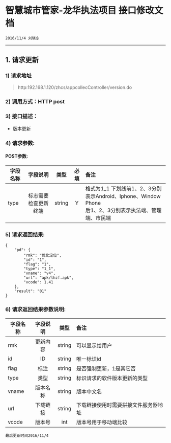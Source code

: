 
<h1>智慧城市管家-龙华执法项目 接口修改文档</h1>
<p><code>2016/11/4 刘晓东</code></p>
<hr />
<h2>1. 请求更新</h2>
<h3>1) 请求地址</h3>
<blockquote>
<p>http:192.168.1.120/zhcs/appcollecController/version.do</p>
</blockquote>
<h3>2) 调用方式：HTTP post</h3>
<h3>3) 接口描述：</h3>
<ul>
<li>版本更新</li>
</ul>
<h3>4) 请求参数:</h3>
<h4>POST参数:</h4>
<table>
<thead>
<tr>
	<th>字段名称</th>
	<th align="center">字段说明</th>
	<th align="center">类型</th>
	<th align="center">必填</th>
	<th align="left">备注</th>
</tr>
</thead>
<tbody>
<tr>
	<td>type</td>
	<td align="center">标志需要检查更新终端</td>
	<td align="center">string</td>
	<td align="center">Y</td>
	<td align="left">格式为1_1 下划线前1、2、3分别表示Android、Iphone、Window Phone<br />后1、2、3分别表示执法端、管理端、市民端</td>
</tr>
</tbody>
</table>
<h3>5) 请求返回结果:</h3>
<p><code>{
    &quot;pd&quot;: {
        &quot;rmk&quot;: &quot;优化定位&quot;,
        &quot;id&quot;: &quot;1&quot;, 
        &quot;flag&quot;: &quot;1&quot;,
        &quot;type&quot;: &quot;1_1&quot;,
        &quot;vname&quot;: &quot;v4&quot;,
        &quot;url&quot;: &quot;apk/lhzf.apk&quot;,
        &quot;vcode&quot;: 1.41
    },
    &quot;result&quot;: &quot;01&quot;
}</code></p>
<h3>6) 请求返回结果参数说明:</h3>
<table>
<thead>
<tr>
	<th>字段名称</th>
	<th align="center">字段说明</th>
	<th align="center">类型</th>
	<th align="left">备注</th>
</tr>
</thead>
<tbody>
<tr>
	<td>rmk</td>
	<td align="center">更新内容</td>
	<td align="center">string</td>
	<td align="left">可以显示给用户</td>
</tr>
<tr>
	<td>id</td>
	<td align="center">ID</td>
	<td align="center">string</td>
	<td align="left">唯一标识id</td>
</tr>
<tr>
	<td>flag</td>
	<td align="center">标注</td>
	<td align="center">string</td>
	<td align="left">是否强制更新，1是其它否</td>
</tr>
<tr>
	<td>type</td>
	<td align="center">类型</td>
	<td align="center">string</td>
	<td align="left">标识请求的软件版本更新的类型</td>
</tr>
<tr>
	<td>vname</td>
	<td align="center">版本名称</td>
	<td align="center">string</td>
	<td align="left">版本中文名</td>
</tr>
<tr>
	<td>url</td>
	<td align="center">下载链接</td>
	<td align="center">string</td>
	<td align="left">下载链接使用时需要拼接文件服务器地址</td>
</tr>
<tr>
	<td>vcode</td>
	<td align="center">版本号</td>
	<td align="center">int</td>
	<td align="left">版本号用于移动端比较</td>
</tr>
</tbody>
</table>
<p><code>最后更新时间2016/11/4</code></p>